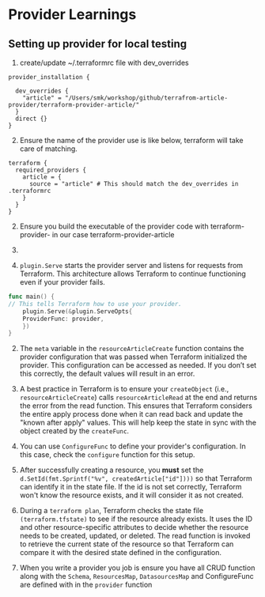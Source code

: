 # Provider Learnings


## Setting up provider for local testing

1. create/update ~/.terraformrc file with dev_overrides

```
provider_installation {

  dev_overrides {
    "article" = "/Users/smk/workshop/github/terrafrom-article-provider/terraform-provider-article/"
  }
  direct {}
}

```

2. Ensure the name of the provider use is like below, terraform will take care of matching. 

```
terraform {
  required_providers {
    article = {
      source = "article" # This should match the dev_overrides in .terraformrc
    }
  }
}

```

2. Ensure you build the executable of the provider code with terraform-provider-<name> in our case terraform-provider-article

3. 


1. `plugin.Serve` starts the provider server and listens for requests from Terraform. This architecture allows Terraform to continue functioning even if your provider fails.

```go
func main() {
// This tells Terraform how to use your provider.
    plugin.Serve(&plugin.ServeOpts{
    ProviderFunc: provider,
    })
}

```

2. The `meta` variable in the `resourceArticleCreate` function contains the provider configuration that was passed when Terraform initialized the provider. This configuration can be accessed as needed. If you don’t set this correctly, the default values will result in an error.

3. A best practice in Terraform is to ensure your `createObject` (i.e., `resourceArticleCreate`) calls `resourceArticleRead` at the end and returns the error from the read function. This ensures that Terraform considers the entire apply process done when it can read back and update the "known after apply" values. This will help keep the state in sync with the object created by the `createFunc`.

4. You can use `ConfigureFunc` to define your provider's configuration. In this case, check the `configure` function for this setup.

5. After successfully creating a resource, you **must** set the `d.SetId(fmt.Sprintf("%v", createdArticle["id"])))` so that Terraform can identify it in the state file. If the id is not set correctly, Terraform won't know the resource exists, and it will consider it as not created.

6. During a `terraform plan`, Terraform checks the state file `(terraform.tfstate)` to see if the resource already exists. It uses the ID and other resource-specific attributes to decide whether the resource needs to be created, updated, or deleted. The read function is invoked to retrieve the current state of the resource so that Terraform can compare it with the desired state defined in the configuration.

7. When you write a provider you job is ensure you have all CRUD function along with the `Schema`, `ResourcesMap`, `DatasourcesMap` and ConfigureFunc are defined with in the `provider` function